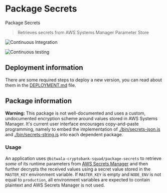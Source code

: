 # Package Secrets

Package Secrets

> Retrieves secrets from AWS Systems Manager Parameter Store

![Continuous Integration](https://github.bitwa.la/bitwala-cryptobank-squad/package-secrets/workflows/Continuous%20Integration/badge.svg)

![Continuous testing](https://github.bitwa.la/bitwala-cryptobank-squad/package-secrets/workflows/Continuous%20Testing/badge.svg?event=push)


## Deployment information

There are some required steps to deploy a new version, you can read about them in the [DEPLOYMENT.md](DEPLOYMENT.md) file.

## Package information

**Warning:** This package is not well-documented and uses a custom,
undocumented encryption scheme around values stored in AWS Systems Manager.
It's current user interface encourages copy-and-paste programming, namely to
embed the implementation of [./bin/secrets-json.js](bin/secrets-json.js) and
[./bin/secrets-string.js](bin/secrets-string.js) into each dependent package.

### Usage

An application uses `@bitwala-cryptobank-squad/package-secrets` to retrieve _some_ of its
runtime parameters from [AWS Secrets Manager][1] and then further decrypts the
received values using a secret value stored in the `MASTER_KEY` environment
variable. If `MASTER_KEY` is empty and `NODE_ENV` is not equal to `production`,
all environment variables are expected to contain plaintext and AWS Secrets
Manager is not used.

[1]: https://aws.amazon.com/secrets-manager/
